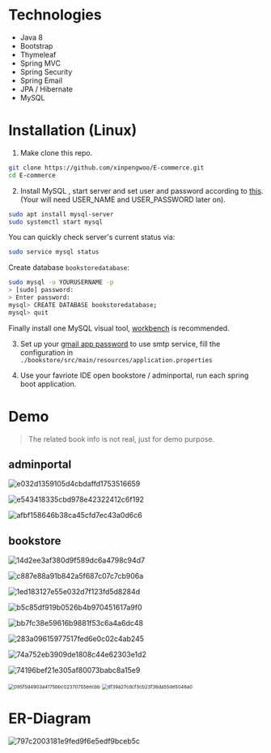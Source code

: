 # Technologies

+ Java 8
+ Bootstrap
+ Thymeleaf
+ Spring MVC
+ Spring Security
+ Spring Email
+ JPA / Hibernate
+ MySQL

# Installation (Linux)

1. Make clone this repo.

```bash
git clone https://github.com/xinpengwoo/E-commerce.git
cd E-commerce
```

2. Install MySQL , start server and set user and password according to [this](https://dev.mysql.com/doc/refman/8.0/en/set-password.html). (Your will need USER_NAME and USER_PASSWORD later on).

```bash
sudo apt install mysql-server
sudo systemctl start mysql
```

You can quickly check server's current status via:

```bash
sudo service mysql status
```

Create database `bookstoredatabase`:

```bash
sudo mysql -u YOURUSERNAME -p
> [sudo] password: 
> Enter password:
mysql> CREATE DATABASE bookstoredatabase;
mysql> quit
```

Finally install one MySQL visual tool, [workbench](https://dev.mysql.com/downloads/workbench/) is recommended. 

3. Set up your [gmail app password](https://support.google.com/mail/answer/185833?hl=en-GB) to use smtp service, fill the configuration in `./bookstore/src/main/resources/application.properties`

4. Use your favriote IDE open bookstore / adminportal, run each spring boot application.

# Demo

> The related book info is not real, just for demo purpose.

## adminportal

![e032d1359105d4cbdaffd1753516659](assets/e032d1359105d4cbdaffd1753516659.png)

![e543418335cbd978e42322412c6f192](assets/e543418335cbd978e42322412c6f192.png)

![afbf158646b38ca45cfd7ec43a0d6c6](assets/afbf158646b38ca45cfd7ec43a0d6c6.png)

## bookstore

![14d2ee3af380d9f589dc6a4798c94d7](assets/14d2ee3af380d9f589dc6a4798c94d7.png)

![c887e88a91b842a5f687c07c7cb906a](assets/c887e88a91b842a5f687c07c7cb906a.png)

![1ed183127e55e032d7f123fd5d8284d](assets/1ed183127e55e032d7f123fd5d8284d.png)

![b5c85df919b0526b4b970451617a9f0](assets/b5c85df919b0526b4b970451617a9f0.png)

![bb7fc38e59616b9881f53c6a4a6dc48](assets/bb7fc38e59616b9881f53c6a4a6dc48.png)

![283a09615977517fed6e0c02c4ab245](assets/283a09615977517fed6e0c02c4ab245.png)

![74a752eb3909de1808c44e62303e1d2](assets/74a752eb3909de1808c44e62303e1d2.png)

![74196bef21e305af80073babc8a15e9](assets/74196bef21e305af80073babc8a15e9.png)

<img src="assets\095f5d4903a4175bbc02370755eecbb.png" alt="095f5d4903a4175bbc02370755eecbb" style="zoom:67%;" />

<img src="assets\df39a27cdcf3cb23f36da55de5046a0.png" alt="df39a27cdcf3cb23f36da55de5046a0" style="zoom: 67%;" />

# ER-Diagram
![797c2003181e9fed9f6e5edf9bceb5c](assets/797c2003181e9fed9f6e5edf9bceb5c.png)
